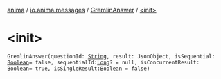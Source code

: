 [anima](../../index.md) / [io.anima.messages](../index.md) / [GremlinAnswer](index.md) / [&lt;init&gt;](./-init-.md)

# &lt;init&gt;

`GremlinAnswer(questionId: `[`String`](https://kotlinlang.org/api/latest/jvm/stdlib/kotlin/-string/index.html)`, result: JsonObject, isSequential: `[`Boolean`](https://kotlinlang.org/api/latest/jvm/stdlib/kotlin/-boolean/index.html)` = false, sequentialId: `[`Long`](https://kotlinlang.org/api/latest/jvm/stdlib/kotlin/-long/index.html)`? = null, isConcurrentResult: `[`Boolean`](https://kotlinlang.org/api/latest/jvm/stdlib/kotlin/-boolean/index.html)` = true, isSingleResult: `[`Boolean`](https://kotlinlang.org/api/latest/jvm/stdlib/kotlin/-boolean/index.html)` = false)`